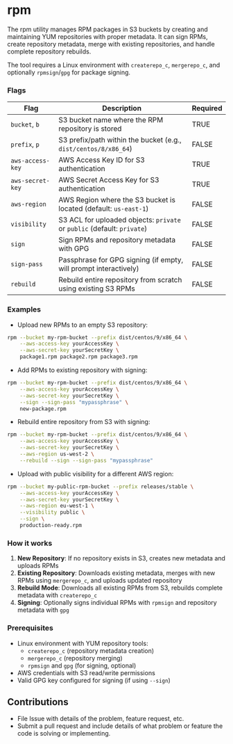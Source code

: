 # rpm

The rpm utility manages RPM packages in S3 buckets by creating and maintaining YUM repositories with proper metadata. It can sign RPMs, create repository metadata, merge with existing repositories, and handle complete repository rebuilds.

The tool requires a Linux environment with `createrepo_c`, `mergerepo_c`, and optionally `rpmsign`/`gpg` for package signing.

### Flags

| **Flag**                            | **Description**                                                                                                                                                                                      | **Required** |
| ----------------------------------- | ---------------------------------------------------------------------------------------------------------------------------------------------------------------------------------------------------- | ------------ |
| `bucket`, `b`                       | S3 bucket name where the RPM repository is stored                                                                                                                                                   | TRUE         |
| `prefix`, `p`                       | S3 prefix/path within the bucket (e.g., `dist/centos/8/x86_64`)                                                                                                                                    | FALSE        |
| `aws-access-key`                    | AWS Access Key ID for S3 authentication                                                                                                                                                             | TRUE         |
| `aws-secret-key`                    | AWS Secret Access Key for S3 authentication                                                                                                                                                         | TRUE         |
| `aws-region`                        | AWS Region where the S3 bucket is located (default: `us-east-1`)                                                                                                                                   | FALSE        |
| `visibility`                        | S3 ACL for uploaded objects: `private` or `public` (default: `private`)                                                                                                                            | FALSE        |
| `sign`                             | Sign RPMs and repository metadata with GPG                                                                                                                                                          | FALSE        |
| `sign-pass`                        | Passphrase for GPG signing (if empty, will prompt interactively)                                                                                                                                   | FALSE        |
| `rebuild`                          | Rebuild entire repository from scratch using existing S3 RPMs                                                                                                                                       | FALSE        |

### Examples

* Upload new RPMs to an empty S3 repository:
```sh
rpm --bucket my-rpm-bucket --prefix dist/centos/9/x86_64 \
    --aws-access-key yourAccessKey \
    --aws-secret-key yourSecretKey \
    package1.rpm package2.rpm package3.rpm
```

* Add RPMs to existing repository with signing:
```sh
rpm --bucket my-rpm-bucket --prefix dist/centos/9/x86_64 \
    --aws-access-key yourAccessKey \
    --aws-secret-key yourSecretKey \
    --sign --sign-pass "mypassphrase" \
    new-package.rpm
```

* Rebuild entire repository from S3 with signing:
```sh
rpm --bucket my-rpm-bucket --prefix dist/centos/9/x86_64 \
    --aws-access-key yourAccessKey \
    --aws-secret-key yourSecretKey \
    --aws-region us-west-2 \
    --rebuild --sign --sign-pass "mypassphrase"
```

* Upload with public visibility for a different AWS region:
```sh
rpm --bucket my-public-rpm-bucket --prefix releases/stable \
    --aws-access-key yourAccessKey \
    --aws-secret-key yourSecretKey \
    --aws-region eu-west-1 \
    --visibility public \
    --sign \
    production-ready.rpm
```

### How it works

1. **New Repository**: If no repository exists in S3, creates new metadata and uploads RPMs
2. **Existing Repository**: Downloads existing metadata, merges with new RPMs using `mergerepo_c`, and uploads updated repository
3. **Rebuild Mode**: Downloads all existing RPMs from S3, rebuilds complete metadata with `createrepo_c`
4. **Signing**: Optionally signs individual RPMs with `rpmsign` and repository metadata with `gpg`

### Prerequisites

- Linux environment with YUM repository tools:
  - `createrepo_c` (repository metadata creation)
  - `mergerepo_c` (repository merging)
  - `rpmsign` and `gpg` (for signing, optional)
- AWS credentials with S3 read/write permissions
- Valid GPG key configured for signing (if using `--sign`)

## Contributions

* File Issue with details of the problem, feature request, etc.
* Submit a pull request and include details of what problem or feature the code is solving or implementing.

